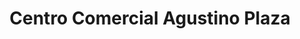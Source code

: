 ---
title: "Centro Comercial Agustino Plaza"
url: /el-agustino/centro-comercial-agustino-plaza/
shop: centro comercial
---
